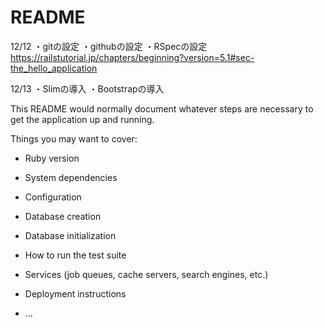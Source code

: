 # README

12/12
・gitの設定
・githubの設定
・RSpecの設定
https://railstutorial.jp/chapters/beginning?version=5.1#sec-the_hello_application

12/13
・Slimの導入
・Bootstrapの導入




This README would normally document whatever steps are necessary to get the
application up and running.

Things you may want to cover:

* Ruby version

* System dependencies

* Configuration

* Database creation

* Database initialization

* How to run the test suite

* Services (job queues, cache servers, search engines, etc.)

* Deployment instructions

* ...
